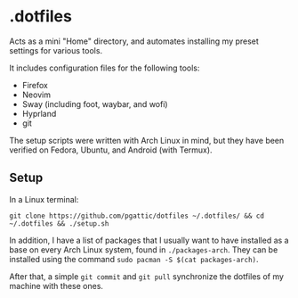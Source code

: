# .dotfiles

Acts as a mini "Home" directory, and automates installing my preset settings for various tools.

It includes configuration files for the following tools:

- Firefox
- Neovim
- Sway (including foot, waybar, and wofi)
- Hyprland
- git

The setup scripts were written with Arch Linux in mind, but they have been verified on Fedora, Ubuntu, and Android (with Termux).

## Setup

In a Linux terminal:

`git clone https://github.com/pgattic/dotfiles ~/.dotfiles/ && cd ~/.dotfiles && ./setup.sh`

In addition, I have a list of packages that I usually want to have installed as a base on every Arch Linux system, found in `./packages-arch`. They can be installed using the command `sudo pacman -S $(cat packages-arch)`.

After that, a simple `git commit` and `git pull` synchronize the dotfiles of my machine with these ones.


